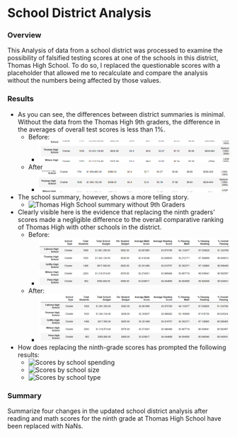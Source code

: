 # School District Analysis

### Overview
This Analysis of data from a school district was processed to examine the possibility of falsified testing scores at one of the schools in this district, Thomas High School. To do so, I replaced the questionable scores with a placeholder that allowed me to recalculate and compare the analysis without the numbers being affected by those values. 

### Results
- As you can see, the differences between district summaries is minimal. Without the data from the Thomas High 9th graders, the difference in the averages of overall test scores is less than 1%.
  - Before:
    - ![Data with Thomas High Freshmen](Resources/final-df-before1.png)
  - After
    - ![Data without Thomas High Freshmen](Resources/final-df-after1.png)
- The school summary, however, shows a more telling story.
  - ![Thomas High School summary without 9th Graders](Resources/th-summary)
- Clearly visible here is the evidence that replacing the ninth graders' scores made a negligible difference to the overall comparative ranking of Thomas High with other schools in the district.
  - Before:
    - ![Data with Thomas High Freshmen](Resources/top-schools-before.png)
  - After:
    - ![Data without Thomas High Freshmen](Resources/top-schools-after.png)
- How does replacing the ninth-grade scores has prompted the following results:
  - ![Scores by school spending](Resources/)
  - ![Scores by school size](Resources/)
  - ![Scores by school type](Resources/)

### Summary
Summarize four changes in the updated school district analysis after reading and math scores for the ninth grade at Thomas High School have been replaced with NaNs.
